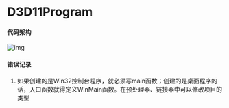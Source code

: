 # D3D11Program

#### 代码架构

![img](D:\DX11\pic0006.gif)

#### 错误记录

1. 如果创建的是Win32控制台程序，就必须写main函数；创建的是桌面程序的话，入口函数就得定义WinMain函数。在预处理器、链接器中可以修改项目的类型

